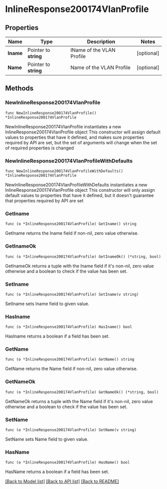 # InlineResponse200174VlanProfile

## Properties

Name | Type | Description | Notes
------------ | ------------- | ------------- | -------------
**Iname** | Pointer to **string** | IName of the VLAN Profile | [optional] 
**Name** | Pointer to **string** | Name of the VLAN Profile | [optional] 

## Methods

### NewInlineResponse200174VlanProfile

`func NewInlineResponse200174VlanProfile() *InlineResponse200174VlanProfile`

NewInlineResponse200174VlanProfile instantiates a new InlineResponse200174VlanProfile object
This constructor will assign default values to properties that have it defined,
and makes sure properties required by API are set, but the set of arguments
will change when the set of required properties is changed

### NewInlineResponse200174VlanProfileWithDefaults

`func NewInlineResponse200174VlanProfileWithDefaults() *InlineResponse200174VlanProfile`

NewInlineResponse200174VlanProfileWithDefaults instantiates a new InlineResponse200174VlanProfile object
This constructor will only assign default values to properties that have it defined,
but it doesn't guarantee that properties required by API are set

### GetIname

`func (o *InlineResponse200174VlanProfile) GetIname() string`

GetIname returns the Iname field if non-nil, zero value otherwise.

### GetInameOk

`func (o *InlineResponse200174VlanProfile) GetInameOk() (*string, bool)`

GetInameOk returns a tuple with the Iname field if it's non-nil, zero value otherwise
and a boolean to check if the value has been set.

### SetIname

`func (o *InlineResponse200174VlanProfile) SetIname(v string)`

SetIname sets Iname field to given value.

### HasIname

`func (o *InlineResponse200174VlanProfile) HasIname() bool`

HasIname returns a boolean if a field has been set.

### GetName

`func (o *InlineResponse200174VlanProfile) GetName() string`

GetName returns the Name field if non-nil, zero value otherwise.

### GetNameOk

`func (o *InlineResponse200174VlanProfile) GetNameOk() (*string, bool)`

GetNameOk returns a tuple with the Name field if it's non-nil, zero value otherwise
and a boolean to check if the value has been set.

### SetName

`func (o *InlineResponse200174VlanProfile) SetName(v string)`

SetName sets Name field to given value.

### HasName

`func (o *InlineResponse200174VlanProfile) HasName() bool`

HasName returns a boolean if a field has been set.


[[Back to Model list]](../README.md#documentation-for-models) [[Back to API list]](../README.md#documentation-for-api-endpoints) [[Back to README]](../README.md)


